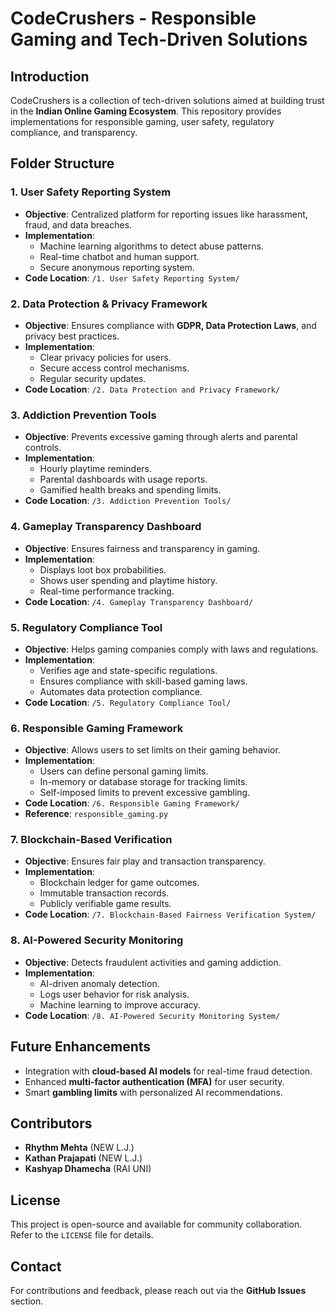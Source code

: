 # CodeCrushers - Responsible Gaming and Tech-Driven Solutions

## Introduction
CodeCrushers is a collection of tech-driven solutions aimed at building trust in the **Indian Online Gaming Ecosystem**. This repository provides implementations for responsible gaming, user safety, regulatory compliance, and transparency.

## Folder Structure

### 1. **User Safety Reporting System**
- **Objective**: Centralized platform for reporting issues like harassment, fraud, and data breaches.
- **Implementation**:
  - Machine learning algorithms to detect abuse patterns.
  - Real-time chatbot and human support.
  - Secure anonymous reporting system.
- **Code Location**: `/1. User Safety Reporting System/`

### 2. **Data Protection & Privacy Framework**
- **Objective**: Ensures compliance with **GDPR, Data Protection Laws**, and privacy best practices.
- **Implementation**:
  - Clear privacy policies for users.
  - Secure access control mechanisms.
  - Regular security updates.
- **Code Location**: `/2. Data Protection and Privacy Framework/`

### 3. **Addiction Prevention Tools**
- **Objective**: Prevents excessive gaming through alerts and parental controls.
- **Implementation**:
  - Hourly playtime reminders.
  - Parental dashboards with usage reports.
  - Gamified health breaks and spending limits.
- **Code Location**: `/3. Addiction Prevention Tools/`

### 4. **Gameplay Transparency Dashboard**
- **Objective**: Ensures fairness and transparency in gaming.
- **Implementation**:
  - Displays loot box probabilities.
  - Shows user spending and playtime history.
  - Real-time performance tracking.
- **Code Location**: `/4. Gameplay Transparency Dashboard/`

### 5. **Regulatory Compliance Tool**
- **Objective**: Helps gaming companies comply with laws and regulations.
- **Implementation**:
  - Verifies age and state-specific regulations.
  - Ensures compliance with skill-based gaming laws.
  - Automates data protection compliance.
- **Code Location**: `/5. Regulatory Compliance Tool/`

### 6. **Responsible Gaming Framework**
- **Objective**: Allows users to set limits on their gaming behavior.
- **Implementation**:
  - Users can define personal gaming limits.
  - In-memory or database storage for tracking limits.
  - Self-imposed limits to prevent excessive gambling.
- **Code Location**: `/6. Responsible Gaming Framework/`
- **Reference**: `responsible_gaming.py`

### 7. **Blockchain-Based Verification**
- **Objective**: Ensures fair play and transaction transparency.
- **Implementation**:
  - Blockchain ledger for game outcomes.
  - Immutable transaction records.
  - Publicly verifiable game results.
- **Code Location**: `/7. Blockchain-Based Fairness Verification System/`

### 8. **AI-Powered Security Monitoring**
- **Objective**: Detects fraudulent activities and gaming addiction.
- **Implementation**:
  - AI-driven anomaly detection.
  - Logs user behavior for risk analysis.
  - Machine learning to improve accuracy.
- **Code Location**: `/8. AI-Powered Security Monitoring System/`

## Future Enhancements
- Integration with **cloud-based AI models** for real-time fraud detection.
- Enhanced **multi-factor authentication (MFA)** for user security.
- Smart **gambling limits** with personalized AI recommendations.

## Contributors
- **Rhythm Mehta** (NEW L.J.)
- **Kathan Prajapati** (NEW L.J.)
- **Kashyap Dhamecha** (RAI UNI)

## License
This project is open-source and available for community collaboration. Refer to the `LICENSE` file for details.

## Contact
For contributions and feedback, please reach out via the **GitHub Issues** section.

